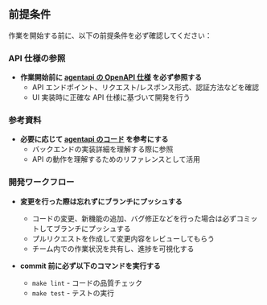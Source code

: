 ## 前提条件

作業を開始する前に、以下の前提条件を必ず確認してください：

### API 仕様の参照

- **作業開始前に [agentapi の OpenAPI 仕様](https://github.com/coder/agentapi/blob/main/openapi.json) を必ず参照する**
  - API エンドポイント、リクエスト/レスポンス形式、認証方法などを確認
  - UI 実装時に正確な API 仕様に基づいて開発を行う

### 参考資料

- **必要に応じて [agentapi のコード](https://github.com/coder/agentapi) を参考にする**
  - バックエンドの実装詳細を理解する際に参照
  - API の動作を理解するためのリファレンスとして活用

### 開発ワークフロー

- **変更を行った際は忘れずにブランチにプッシュする**
  - コードの変更、新機能の追加、バグ修正などを行った場合は必ずコミットしてブランチにプッシュする
  - プルリクエストを作成して変更内容をレビューしてもらう
  - チーム内での作業状況を共有し、進捗を可視化する

- **commit 前に必ず以下のコマンドを実行する**
  - `make lint` - コードの品質チェック
  - `make test` - テストの実行
